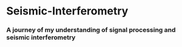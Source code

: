 # Seismic-Interferometry

### A journey of my understanding of signal processing and seismic interferometry

